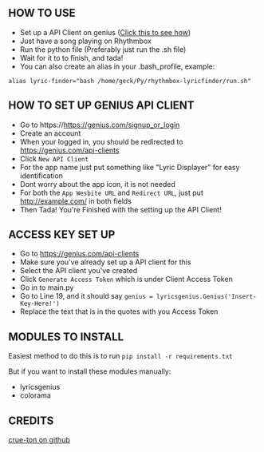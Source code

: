 ## HOW TO USE ##
- Set up a API Client on genius ([Click this to see how](https://github.com/crue-ton/rhythmbox-lyricfinder#how-to-set-up-genius-api-client))
- Just have a song playing on Rhythmbox
- Run the python file (Preferably just run the .sh file)
- Wait for it to to finish, and tada!
- You can also create an alias in your .bash_profile, example:
```
alias lyric-finder="bash /home/geck/Py/rhythmbox-lyricfinder/run.sh"
```
## HOW TO SET UP GENIUS API CLIENT ##
- Go to https://https://genius.com/signup_or_login
- Create an account
- When your logged in, you should be redirected to https://genius.com/api-clients
- Click `New API Client`
- For the app name just put something like "Lyric Displayer" for easy identification
- Dont worry about the app icon, it is not needed
- For both the `App Wesbite URL` and `Redirect URL`, just put http://example.com/ in both fields
- Then Tada! You're Finished with the setting up the API Client!

## ACCESS KEY SET UP ##
- Go to https://genius.com/api-clients
- Make sure you've already set up a API client for this
- Select the API client you've created
- Click `Generate Access Token` which is under Client Access Token
- Go in to main.py
- Go to Line 19, and it should say `genius = lyricsgenius.Genius('Insert-Key-Here!')`
- Replace the text that is in the quotes with you Access Token

## MODULES TO INSTALL ##
Easiest method to do this is to run `pip install -r requirements.txt`
<p>But if you want to install these modules manually:</p>

- lyricsgenius
- colorama

## CREDITS ##
[crue-ton on github](https://github.com/crue-ton)
